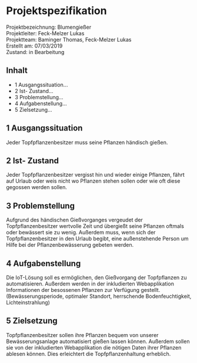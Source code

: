 # **Projektspezifikation**

Projektbezeichnung: Blumengießer <Br>
Projektleiter:  Feck-Melzer Lukas <Br>
Projektteam:    Baminger Thomas, Feck-Melzer Lukas <br>
Erstellt am:    07/03/2019<Br>
Zustand: in Bearbeitung <Br>

## Inhalt
- 1 Ausgangssituation...
- 2 Ist- Zustand...
- 3 Problemstellung...
- 4 Aufgabenstellung...
- 5 Zielsetzung...

## 1 Ausgangssituation
Jeder Topfpflanzenbesitzer muss seine Pflanzen händisch gießen.

## 2  Ist- Zustand
Jeder Topfpflanzenbesitzer vergisst hin und wieder einige Pflanzen, fährt auf Urlaub oder weis nicht wo Pflanzen stehen sollen oder wie oft diese gegossen werden sollen.

## 3 Problemstellung
Aufgrund des händischen Gießvorganges vergeudet der Topfpflanzenbesitzer wertvolle Zeit und übergießt seine Pflanzen oftmals oder bewässert sie zu wenig. Außerdem muss, wenn sich der Topfpflanzenbesitzer in den Urlaub begibt, eine außenstehende Person um Hilfe bei der Pflanzenbewässerung gebeten werden.

## 4 Aufgabenstellung
Die IoT-Lösung soll es ermöglichen, den Gießvorgang der Topfpflanzen zu automatisieren. Außerdem werden in der inkludierten Webapplikation Informationen der besossenen Pflanzen zur Verfügung gestellt.(Bewässerungsperiode, optimaler Standort, herrschende Bodenfeuchtigkeit, Lichteinstrahlung)

## 5 Zielsetzung
Topfpflanzenbesitzer sollen ihre Pflanzen bequem von unserer Bewässerungsanlage automatisiert gießen lassen können. Außerdem sollen sie von der inkludierten Webapplikation die nötigen Daten ihrer Pflanzen ablesen können. Dies erleichtert die Topfpflanzenhaltung erheblich.
